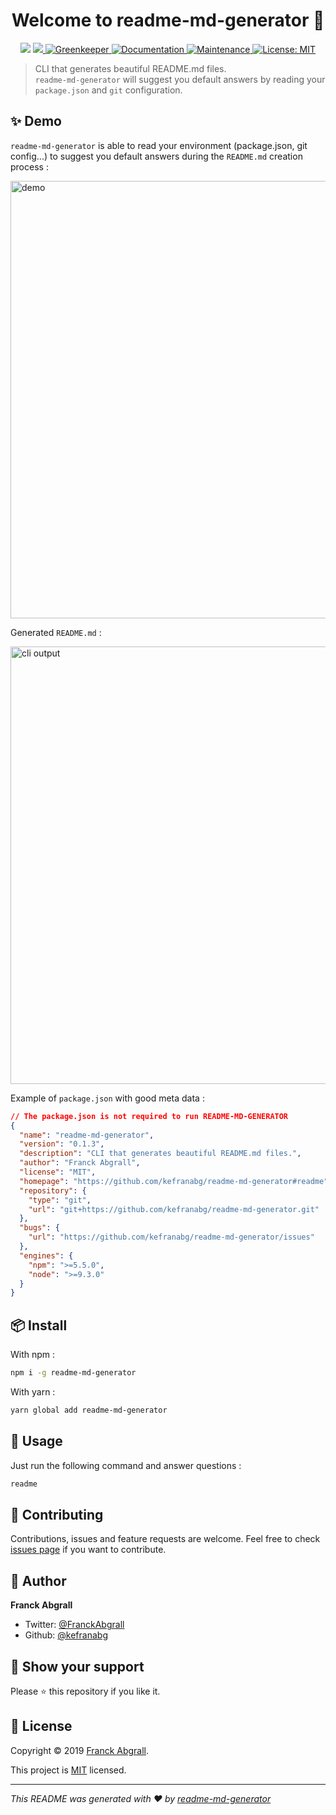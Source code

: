 <h1 align="center">Welcome to readme-md-generator 👋</h1>
<p align="center">
  <img src="https://img.shields.io/badge/version-0.1.3-blue.svg?cacheSeconds=2592000" />
  <!-- <img src="https://img.shields.io/jsdelivr/npm/hm/readme-md-generator.svg"> -->
  <a href="https://codecov.io/gh/kefranabg/readme-md-generator">
    <img src="https://codecov.io/gh/kefranabg/readme-md-generator/branch/master/graph/badge.svg" />
  </a>
  <a href="https://greenkeeper.io/">
    <img alt="Greenkeeper" src="https://badges.greenkeeper.io/kefranabg/readme-md-generator.svg" target="_blank" />
  </a>
  <a href="https://github.com/kefranabg/readme-md-generator#readme">
    <img alt="Documentation" src="https://img.shields.io/badge/documentation-yes-brightgreen.svg" target="_blank" />
  </a>
  <a href="https://github.com/kefranabg/readme-md-generator/graphs/commit-activity">
    <img alt="Maintenance" src="https://img.shields.io/badge/Maintained%3F-yes-green.svg" target="_blank" />
  </a>
  <a href="https://github.com/kefranabg/readme-md-generator/blob/master/LICENSE">
    <img alt="License: MIT" src="https://img.shields.io/badge/License-MIT-yellow.svg" target="_blank" />
  </a>
</p>

> CLI that generates beautiful README.md files.<br /> `readme-md-generator` will suggest you default answers by reading your `package.json` and `git` configuration.

## ✨ Demo

`readme-md-generator` is able to read your environment (package.json, git config...) to suggest you default answers during the `README.md` creation process :

<img width="700" src="https://user-images.githubusercontent.com/9840435/59162633-8f291b80-8af4-11e9-9985-b0f768cbc2b1.gif" alt="demo"/>

Generated `README.md` :

<img width="700" src="https://user-images.githubusercontent.com/9840435/59162884-02cd2780-8af9-11e9-9765-e1af31fd8bc2.jpg" alt="cli output"/>

Example of `package.json` with good meta data :

```json
// The package.json is not required to run README-MD-GENERATOR
{
  "name": "readme-md-generator",
  "version": "0.1.3",
  "description": "CLI that generates beautiful README.md files.",
  "author": "Franck Abgrall",
  "license": "MIT",
  "homepage": "https://github.com/kefranabg/readme-md-generator#readme",
  "repository": {
    "type": "git",
    "url": "git+https://github.com/kefranabg/readme-md-generator.git"
  },
  "bugs": {
    "url": "https://github.com/kefranabg/readme-md-generator/issues"
  },
  "engines": {
    "npm": ">=5.5.0",
    "node": ">=9.3.0"
  }
}
```

## 📦 Install

With npm :

```sh
npm i -g readme-md-generator
```

With yarn :

```sh
yarn global add readme-md-generator
```

## 🚀 Usage

Just run the following command and answer questions :

```sh
readme
```

## 🤝 Contributing

Contributions, issues and feature requests are welcome. Feel free to check [issues page](https://github.com/kefranabg/readme-md-generator/issues) if you want to contribute.

## 👤 Author

**Franck Abgrall**

- Twitter: [@FranckAbgrall](https://twitter.com/FranckAbgrall)
- Github: [@kefranabg](https://github.com/kefranabg)

## 🙏 Show your support

Please ⭐️ this repository if you like it.

## 📝 License

Copyright © 2019 [Franck Abgrall](https://github.com/kefranabg).

This project is [MIT](https://github.com/kefranabg/readme-md-generator/blob/master/LICENSE) licensed.

---

_This README was generated with ❤️ by [readme-md-generator](https://github.com/kefranabg/readme-md-generator)_
